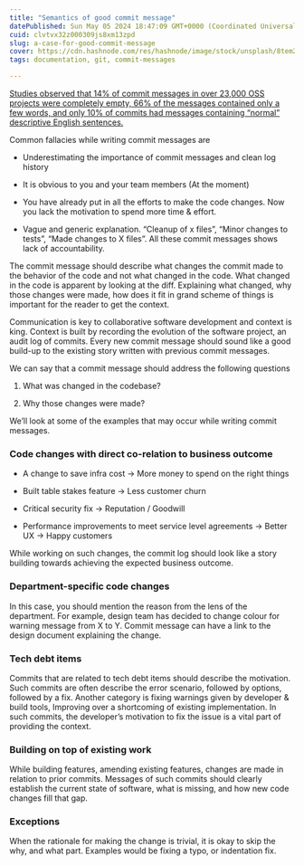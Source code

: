 ```yaml
---
title: "Semantics of good commit message"
datePublished: Sun May 05 2024 18:47:09 GMT+0000 (Coordinated Universal Time)
cuid: clvtvx32z000309js8xm13zpd
slug: a-case-for-good-commit-message
cover: https://cdn.hashnode.com/res/hashnode/image/stock/unsplash/8tem2WpFPhM/upload/2d68f06df313ae85d856021d506ee6c3.jpeg
tags: documentation, git, commit-messages

---
```


[Studies observed that 14% of commit messages in over 23,000 OSS projects were completely empty, 66% of the messages contained only a few words, and only 10% of commits had messages containing “normal” descriptive English sentences.](https://ieeexplore.ieee.org/document/6606588)

Common fallacies while writing commit messages are

* Underestimating the importance of commit messages and clean log history
    
* It is obvious to you and your team members (At the moment)
    
* You have already put in all the efforts to make the code changes. Now you lack the motivation to spend more time & effort.
    
* Vague and generic explanation. “Cleanup of x files”, “Minor changes to tests”, “Made changes to X files”. All these commit messages shows lack of accountability.
    

The commit message should describe what changes the commit made to the behavior of the code and not what changed in the code. What changed in the code is apparent by looking at the diff. Explaining what changed, why those changes were made, how does it fit in grand scheme of things is important for the reader to get the context.

Communication is key to collaborative software development and context is king. Context is built by recording the evolution of the software project, an audit log of commits. Every new commit message should sound like a good build-up to the existing story written with previous commit messages.

We can say that a commit message should address the following questions

1. What was changed in the codebase?
    
2. Why those changes were made?
    

We’ll look at some of the examples that may occur while writing commit messages.

### Code changes with direct co-relation to business outcome

* A change to save infra cost → More money to spend on the right things
    
* Built table stakes feature → Less customer churn
    
* Critical security fix → Reputation / Goodwill
    
* Performance improvements to meet service level agreements → Better UX → Happy customers
    

While working on such changes, the commit log should look like a story building towards achieving the expected business outcome.

### Department-specific code changes

In this case, you should mention the reason from the lens of the department. For example, design team has decided to change colour for warning message from X to Y. Commit message can have a link to the design document explaining the change.

### Tech debt items

Commits that are related to tech debt items should describe the motivation. Such commits are often describe the error scenario, followed by options, followed by a fix. Another category is fixing warnings given by developer & build tools, Improving over a shortcoming of existing implementation. In such commits, the developer’s motivation to fix the issue is a vital part of providing the context.

### Building on top of existing work

While building features, amending existing features, changes are made in relation to prior commits. Messages of such commits should clearly establish the current state of software, what is missing, and how new code changes fill that gap.

### Exceptions

When the rationale for making the change is trivial, it is okay to skip the why, and what part. Examples would be fixing a typo, or indentation fix.